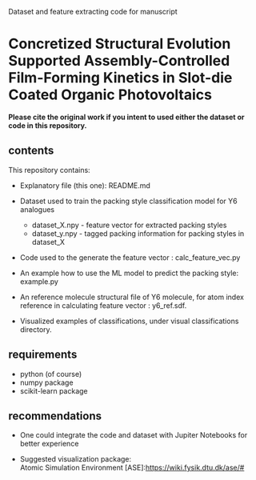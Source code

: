 Dataset and feature extracting code for manuscript

# Concretized Structural Evolution Supported Assembly-Controlled Film-Forming Kinetics in Slot-die Coated Organic Photovoltaics

**Please cite the original work if you intent to used either the dataset or code in this repository.**  



## contents

This repository contains:

* Explanatory file (this one): README.md 

* Dataset used to train the packing style classification model for Y6 analogues
  * dataset_X.npy - feature vector for extracted packing styles
  * dataset_y.npy - tagged packing information for packing styles in dataset_X
* Code used to the generate the feature vector : calc_feature_vec.py
* An example how to use the ML model to predict the packing style: example.py
* An reference molecule structural file of Y6 molecule, for atom index reference in calculating feature vector : y6_ref.sdf.
* Visualized examples of classifications, under visual classifications directory.



## requirements

* python (of course)
* numpy package
* scikit-learn package



## recommendations 

* One could integrate the code and dataset with Jupiter Notebooks for better experience

* Suggested visualization package:  
  Atomic Simulation Environment
  [ASE]:https://wiki.fysik.dtu.dk/ase/#

